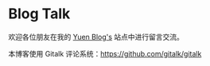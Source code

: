 # Blog Talk

欢迎各位朋友在我的 [Yuen Blog's](http://blog.info-silo.com) 站点中进行留言交流。

本博客使用 Gitalk 评论系统：https://github.com/gitalk/gitalk
